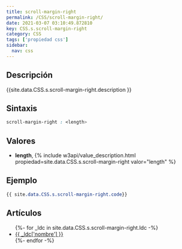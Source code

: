 ```yaml
---
title: scroll-margin-right
permalink: /CSS/scroll-margin-right/
date: 2021-03-07 03:10:49.872810
key: CSS.s.scroll-margin-right
category: CSS
tags: ['propiedad css']
sidebar: 
  nav: css
---
```


## Descripción
{{site.data.CSS.s.scroll-margin-right.description }}

## Sintaxis
~~~css
scroll-margin-right : <length>
~~~

## Valores
* **length**,  {% include w3api/value_description.html propiedad=site.data.CSS.s.scroll-margin-right valor="length" %}

## Ejemplo
~~~css
{{ site.data.CSS.s.scroll-margin-right.code}}
~~~

## Artículos
<ul>
{%- for _ldc in site.data.CSS.s.scroll-margin-right.ldc -%}
   <li>
       <a href="{{_ldc['url'] }}">{{ _ldc['nombre'] }}</a>
   </li>
{%- endfor -%}
</ul>
